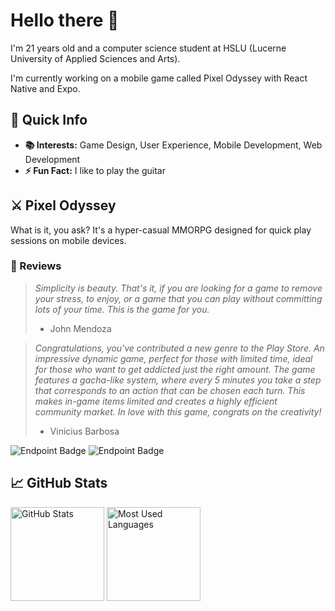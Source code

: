 # Hello there 👋

I'm 21 years old and a computer science student at HSLU (Lucerne University of Applied Sciences and Arts). 

I'm currently working on a mobile game called Pixel Odyssey with React Native and Expo.

## 🚀 Quick Info

- **📚 Interests:** Game Design, User Experience, Mobile Development, Web Development
- **⚡ Fun Fact:** I like to play the guitar

## ⚔️ Pixel Odyssey

What is it, you ask? It's a hyper-casual MMORPG designed for quick play sessions on mobile devices.

### 🌟 Reviews

> *Simplicity is beauty. That's it, if you are looking for a game to remove your stress, to enjoy, or a game that you can play without committing lots of your time. This is the game for you.*
>   - John Mendoza

> *Congratulations, you've contributed a new genre to the Play Store. An impressive dynamic game, perfect for those with limited time, ideal for those who want to get addicted just the right amount. The game features a gacha-like system, where every 5 minutes you take a step that corresponds to an action that can be chosen each turn. This makes in-game items limited and creates a highly efficient community market. In love with this game, congrats on the creativity!*
>   - Vinicius Barbosa


![Endpoint Badge](https://img.shields.io/endpoint?url=https%3A%2F%2Fplay.cuzi.workers.dev%2Fplay%3Fi%3Dcom.linoiten.pixelworld%26gl%3DCH%26hl%3Den%26l%3DAndroid%26m%3D%24installs&style=flat&logo=android&label=Downloads%20&color=%23002c26)
![Endpoint Badge](https://img.shields.io/endpoint?url=https%3A%2F%2Fplay.cuzi.workers.dev%2Fplay%3Fi%3Dcom.linoiten.pixelworld%26gl%3DCH%26hl%3Den%26l%3DAndroid%26m%3D%24rating&style=flat&label=%F0%9F%8C%9F%20%20Rating%20&color=%233a3aec)


## 📈 GitHub Stats

<p>
  <img src="https://github-readme-stats-linoiten.vercel.app/api/?username=linoiten&show_icons=true&theme=transparent&hide=prs" alt="GitHub Stats" height="150"/>
  <img src="https://github-readme-stats-linoiten.vercel.app/api/top-langs/?username=linoiten&layout=compact&theme=transparent" alt="Most Used Languages" height="150"/>
</p>
